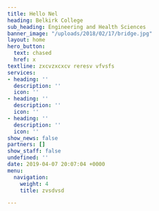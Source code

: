 ```yaml
---
title: Hello Nel
heading: Belkirk College
sub_heading: Engineering and Health Sciences
banner_image: "/uploads/2018/02/17/bridge.jpg"
layout: home
hero_button:
  text: chased
  href: x
textline: zxcvzxcxcv reresv vfvsfs
services:
- heading: ''
  description: ''
  icon: ''
- heading: ''
  description: ''
  icon: ''
- heading: ''
  description: ''
  icon: ''
show_news: false
partners: []
show_staff: false
undefined: ''
date: 2019-04-07 20:07:04 +0000
menu:
  navigation:
    weight: 4
    title: zvsdvsd

---
```

